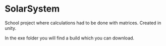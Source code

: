 # SolarSystem
School project where calculations had to be done with matrices.
Created in unity.

In the exe folder you will find a build which you can download. 
